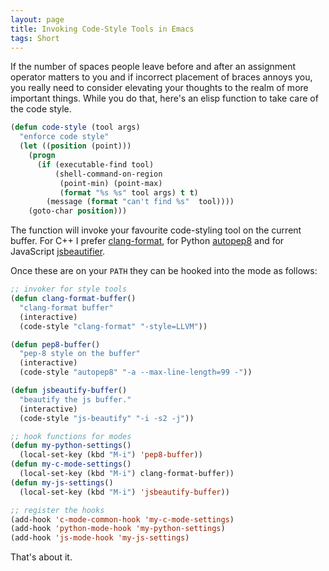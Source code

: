 ```yaml
---
layout: page
title: Invoking Code-Style Tools in Emacs
tags: Short
---
```


If the number of spaces people leave before and after an assignment operator matters to you and if
incorrect placement of braces annoys you, you really need to consider elevating your thoughts to the
realm of more important things. While you do that, here's an elisp function to take care of the code
style.

``` cl
(defun code-style (tool args) 
  "enforce code style"
  (let ((position (point))) 
    (progn 
      (if (executable-find tool) 
          (shell-command-on-region 
           (point-min) (point-max) 
           (format "%s %s" tool args) t t) 
        (message (format "can't find %s"  tool)))) 
    (goto-char position)))
```

The function will invoke your favourite code-styling tool on the current buffer. For C++ I prefer
[clang-format](http://clang.llvm.org/docs/ClangFormat.html), for Python
[autopep8](http://pypi.python.org/pypi/autopep8) and for JavaScript
[jsbeautifier](http://jsbeautifier.org). 

Once these are on your `PATH` they can be hooked into the mode as follows:

``` cl
;; invoker for style tools
(defun clang-format-buffer()
  "clang-format buffer"
  (interactive)
  (code-style "clang-format" "-style=LLVM"))

(defun pep8-buffer()
  "pep-8 style on the buffer"
  (interactive)
  (code-style "autopep8" "-a --max-line-length=99 -"))

(defun jsbeautify-buffer()
  "beautify the js buffer."
  (interactive)
  (code-style "js-beautify" "-i -s2 -j"))

;; hook functions for modes
(defun my-python-settings()
  (local-set-key (kbd "M-i") 'pep8-buffer))
(defun my-c-mode-settings()
  (local-set-key (kbd "M-i") clang-format-buffer))
(defun my-js-settings()
  (local-set-key (kbd "M-i") 'jsbeautify-buffer))

;; register the hooks
(add-hook 'c-mode-common-hook 'my-c-mode-settings)
(add-hook 'python-mode-hook 'my-python-settings)
(add-hook 'js-mode-hook 'my-js-settings)
```

That's about it.
